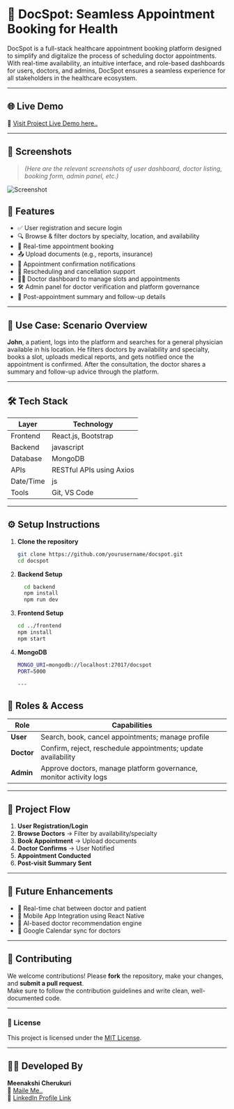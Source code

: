 # 🏥 DocSpot: Seamless Appointment Booking for Health

DocSpot is a full-stack healthcare appointment booking platform designed to simplify and digitalize the process of scheduling doctor appointments. With real-time availability, an intuitive interface, and role-based dashboards for users, doctors, and admins, DocSpot ensures a seamless experience for all stakeholders in the healthcare ecosystem.

---

## 🌐 Live Demo

🚀 [Visit Project Live Demo here..](https://docspot-7jfw.onrender.com/)

---

## 📸 Screenshots

> *(Here are the relevant screenshots of user dashboard, doctor listing, booking form, admin panel, etc.)*

![Screenshot](https://github.com/user-attachments/assets/2f16f263-971a-4c7f-bbaa-0d989c4c97e0)


## 🧩 Features

- ✅ User registration and secure login
- 🔍 Browse & filter doctors by specialty, location, and availability
- 📅 Real-time appointment booking
- 📤 Upload documents (e.g., reports, insurance)
- 📨 Appointment confirmation notifications
- 🔁 Rescheduling and cancellation support
- 👨‍⚕️ Doctor dashboard to manage slots and appointments
- 🛠️ Admin panel for doctor verification and platform governance
- 📑 Post-appointment summary and follow-up details

---

## 🎯 Use Case: Scenario Overview

**John**, a patient, logs into the platform and searches for a general physician available in his location. He filters doctors by availability and specialty, books a slot, uploads medical reports, and gets notified once the appointment is confirmed. After the consultation, the doctor shares a summary and follow-up advice through the platform.

---

## 🛠️ Tech Stack

| Layer      | Technology                |
|------------|---------------------------|
| Frontend   | React.js, Bootstrap |
| Backend    | javascript       |
| Database   | MongoDB                   |
| APIs       | RESTful APIs using Axios  |
| Date/Time  | js                 |
| Tools      | Git, VS Code     |

---
## ⚙️ Setup Instructions

1. **Clone the repository**
   ```bash
   git clone https://github.com/yourusername/docspot.git
   cd docspot
3. **Backend Setup**
    ```bash
      cd backend
      npm install
      npm run dev
4. **Frontend Setup**
     ```bash
    cd ../frontend
    npm install
    npm start
5. **MongoDB**
    ```bash
    MONGO_URI=mongodb://localhost:27017/docspot
    PORT=5000

    ---
## 🔐 Roles & Access

| **Role** | **Capabilities** |
|----------|------------------|
| **User** | Search, book, cancel appointments; manage profile |
| **Doctor** | Confirm, reject, reschedule appointments; update availability |
| **Admin** | Approve doctors, manage platform governance, monitor activity logs |

---

## 🔄 Project Flow

1. **User Registration/Login**
2. **Browse Doctors** → Filter by availability/specialty
3. **Book Appointment** → Upload documents
4. **Doctor Confirms** → User Notified
5. **Appointment Conducted**
6. **Post-visit Summary Sent**

---
## 🧠 Future Enhancements

- 🔴 Real-time chat between doctor and patient  
- 📲 Mobile App Integration using React Native  
- 🧠 AI-based doctor recommendation engine  
- 📆 Google Calendar sync for doctors  

---
## 🤝 Contributing

We welcome contributions! Please **fork** the repository, make your changes, and **submit a pull request**.  
Make sure to follow the contribution guidelines and write clean, well-documented code.

---
### 📄 License

This project is licensed under the [MIT License](https://opensource.org/licenses/MIT).

---

## 🙋‍♀️ Developed By

**Meenakshi Cherukuri**  
📧 [Maile Me..](cherukurimeenakshi555@gmail.com)  
🔗 [LinkedIn Profile Link](https://www.linkedin.com/in/meenakshi-devi-cherukuri-439152281/)
